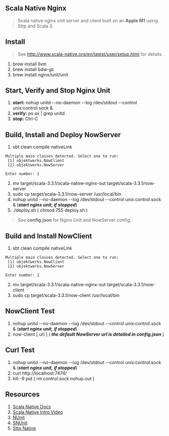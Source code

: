 Scala Native Nginx
------------------
>Scala native nginx unit server and client built on an **Apple M1** using Sttp and Scala 3.

Install
-------
>See http://www.scala-native.org/en/latest/user/setup.html for details.
1. brew install llvm
2. brew install bdw-gc
3. brew install nginx/unit/unit

Start, Verify and Stop Nginx Unit
---------------------------------
1. **start:** nohup unitd --no-daemon --log /dev/stdout --control unix:control.sock &
2. **verify:** ps ax | grep unitd
3. **stop:** Ctrl-C

Build, Install and Deploy NowServer
-----------------------------------
1. sbt clean compile nativeLink
```
Multiple main classes detected. Select one to run:
 [1] objektwerks.NowClient
 [2] objektwerks.NowServer

Enter number: 2
```
2. mv target/scala-3.3.1/scala-native-nginx-out target/scala-3.3.1/now-server
3. sudo cp target/scala-3.3.1/now-server /usr/local/bin
4. nohup unitd --no-daemon --log /dev/stdout --control unix:control.sock & (***start nginx unit, if stopped***)
5. ./deploy.sh  ( chmod 755 deploy.sh )
>See **config.json** for Nginx Unit and NowServer config.

Build and Install NowClient
---------------------------
1. sbt clean compile nativeLink
```
Multiple main classes detected. Select one to run:
 [1] objektwerks.NowClient
 [2] objektwerks.NowServer

Enter number: 1
```
2. mv target/scala-3.3.1/scala-native-nginx-out target/scala-3.3.1/now-client
3. sudo cp target/scala-3.3.1/now-client /usr/local/bin

NowClient Test
--------------
1. nohup unitd --no-daemon --log /dev/stdout --control unix:control.sock & (***start nginx unit, if stopped***)
2. now-client [ url ] ( ***the default NowServer url is detailed in config.json*** )

Curl Test
---------
1. nohup unitd --no-daemon --log /dev/stdout --control unix:control.sock & (***start nginx unit, if stopped***)
2. curl http://localhost:7474/
3. kill -9 pid ( rm control.sock nohup.out )

Resources
---------
1. [Scala Native Docs](http://www.scala-native.org/en/latest/index.html)
2. [Scala Native Intro Video](https://www.youtube.com/watch?v=u2CnE-sRdBw)
3. [NUnit](http://unit.nginx.org)
4. [SNUnit](https://github.com/lolgab/snunit)
5. [Sttp Native](https://softwaremill.com/scala-native-sttp-toolkit/)
